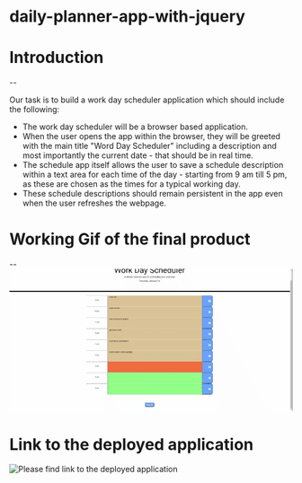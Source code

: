 # daily-planner-app-with-jquery

# Introduction 
-- 

Our task is to build a work day scheduler application which should include 
the following: 

- The work day scheduler will be a browser based application. 
- When the user opens the app within the browser, they will be greeted with 
the main title "Word Day Scheduler" including a description and most 
importantly the current date - that should be in real time. 
- The schedule app itself allows the user to save a schedule description 
within a text area for each time of the day - starting from 9 am till 5 pm, 
as these are chosen as the times for a typical working day. 
- These schedule descriptions should remain persistent in the app even when 
the user refreshes the webpage. 


# Working Gif of the final product 
--
![Gif image of final application](./work-schedule-capture-gif.gif)



# Link to the deployed application 

![Please find link to the deployed application](https://sho-ayb.github.io/daily-planner-app-with-jquery/)












